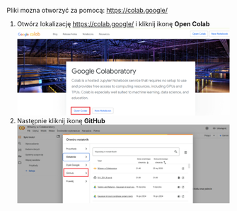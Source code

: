 Pliki mozna otworzyć za pomocą:
https://colab.google/
1. Otwórz lokalizację https://colab.google/ i kliknij ikonę **Open Colab**
![screenshot](img/z1.png)
1. Następnie kliknij ikonę **GitHub**
![screenshot](img/z2.png)
